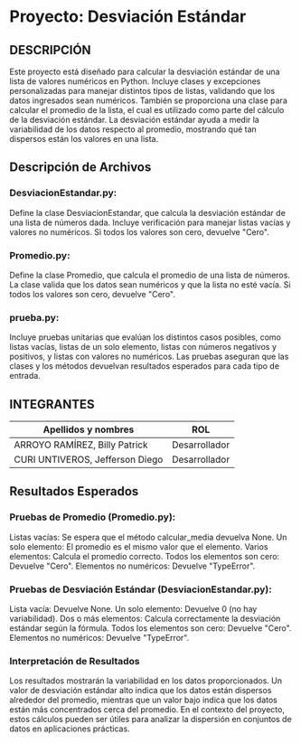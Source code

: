 # Proyecto: Desviación Estándar
## DESCRIPCIÓN
Este proyecto está diseñado para calcular la desviación estándar de una lista de valores numéricos en Python. Incluye clases y excepciones personalizadas para manejar distintos tipos de listas, validando que los datos ingresados sean numéricos. También se proporciona una clase para calcular el promedio de la lista, el cual es utilizado como parte del cálculo de la desviación estándar. La desviación estándar ayuda a medir la variabilidad de los datos respecto al promedio, mostrando qué tan dispersos están los valores en una lista.
## Descripción de Archivos
### DesviacionEstandar.py:
Define la clase DesviacionEstandar, que calcula la desviación estándar de una lista de números dada.
Incluye verificación para manejar listas vacías y valores no numéricos.
Si todos los valores son cero, devuelve "Cero".
### Promedio.py:
Define la clase Promedio, que calcula el promedio de una lista de números.
La clase valida que los datos sean numéricos y que la lista no esté vacía.
Si todos los valores son cero, devuelve "Cero".
### prueba.py:
Incluye pruebas unitarias que evalúan los distintos casos posibles, como listas vacías, listas de un solo elemento, listas con números negativos y positivos, y listas con valores no numéricos.
Las pruebas aseguran que las clases y los métodos devuelvan resultados esperados para cada tipo de entrada.

## INTEGRANTES
| Apellidos y nombres| ROL |
|--------------------|-----|
|ARROYO RAMÍREZ, Billy Patrick| Desarrollador |
|CURI UNTIVEROS, Jefferson Diego| Desarrollador |

## Resultados Esperados 
### Pruebas de Promedio (Promedio.py):
Listas vacías: Se espera que el método calcular_media devuelva None.
Un solo elemento: El promedio es el mismo valor que el elemento.
Varios elementos: Calcula el promedio correcto.
Todos los elementos son cero: Devuelve "Cero".
Elementos no numéricos: Devuelve "TypeError".
### Pruebas de Desviación Estándar (DesviacionEstandar.py):
Lista vacía: Devuelve None.
Un solo elemento: Devuelve 0 (no hay variabilidad).
Dos o más elementos: Calcula correctamente la desviación estándar según la fórmula.
Todos los elementos son cero: Devuelve "Cero".
Elementos no numéricos: Devuelve "TypeError".

### Interpretación de Resultados
Los resultados mostrarán la variabilidad en los datos proporcionados. Un valor de desviación estándar alto indica que los datos están dispersos alrededor del promedio, mientras que un valor bajo indica que los datos están más concentrados cerca del promedio. En el contexto del proyecto, estos cálculos pueden ser útiles para analizar la dispersión en conjuntos de datos en aplicaciones prácticas.
